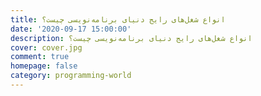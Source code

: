 ```yaml
---
title: انواع شغل‌های رایج دنیای برنامه‌نویسی چیست؟
date: '2020-09-17 15:00:00'
description: انواع شغل‌های رایج دنیای برنامه‌نویسی چیست؟
cover: cover.jpg
comment: true
homepage: false
category: programming-world
---
```

